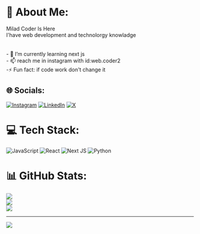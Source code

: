 # 💫 About Me:
Milad Coder Is Here<br>I'have web development and technolorgy knowladge<br><br><br>- 🌱 I’m currently learning next js<br>- 📫 reach me in instagram with id:web.coder2<br>-⚡ Fun fact: if code work don't change it


## 🌐 Socials:
[![Instagram](https://img.shields.io/badge/Instagram-%23E4405F.svg?logo=Instagram&logoColor=white)](https://instagram.com/web.coder2) [![LinkedIn](https://img.shields.io/badge/LinkedIn-%230077B5.svg?logo=linkedin&logoColor=white)](https://linkedin.com/in/miladcoder) [![X](https://img.shields.io/badge/X-black.svg?logo=X&logoColor=white)](https://x.com/MiladCoderHere) 

# 💻 Tech Stack:
![JavaScript](https://img.shields.io/badge/javascript-%23323330.svg?style=for-the-badge&logo=javascript&logoColor=%23F7DF1E) ![React](https://img.shields.io/badge/react-%2320232a.svg?style=for-the-badge&logo=react&logoColor=%2361DAFB) ![Next JS](https://img.shields.io/badge/Next-black?style=for-the-badge&logo=next.js&logoColor=white) ![Python](https://img.shields.io/badge/python-3670A0?style=for-the-badge&logo=python&logoColor=ffdd54)
# 📊 GitHub Stats:
![](https://github-readme-stats.vercel.app/api?username=MiladCoderSoli&theme=dark&hide_border=false&include_all_commits=false&count_private=false)<br/>
![](https://github-readme-streak-stats.herokuapp.com/?user=MiladCoderSoli&theme=dark&hide_border=false)<br/>
![](https://github-readme-stats.vercel.app/api/top-langs/?username=MiladCoderSoli&theme=dark&hide_border=false&include_all_commits=false&count_private=false&layout=compact)

---
[![](https://visitcount.itsvg.in/api?id=MiladCoderSoli&icon=0&color=0)](https://visitcount.itsvg.in)

<!-- Proudly created with GPRM ( https://gprm.itsvg.in ) -->
